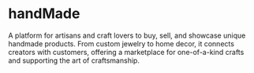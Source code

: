 # handMade
A platform for artisans and craft lovers to buy, sell, and showcase unique handmade products. From custom jewelry to home decor, it connects creators with customers, offering a marketplace for one-of-a-kind crafts and supporting the art of craftsmanship.
